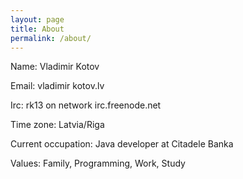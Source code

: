 ```yaml
---
layout: page
title: About
permalink: /about/
---
```


Name: Vladimir Kotov

Email: vladimir kotov.lv

Irc: rk13 on network irc.freenode.net

Time zone: Latvia/Riga

Current occupation: Java developer at Citadele Banka

Values: Family, Programming, Work, Study
